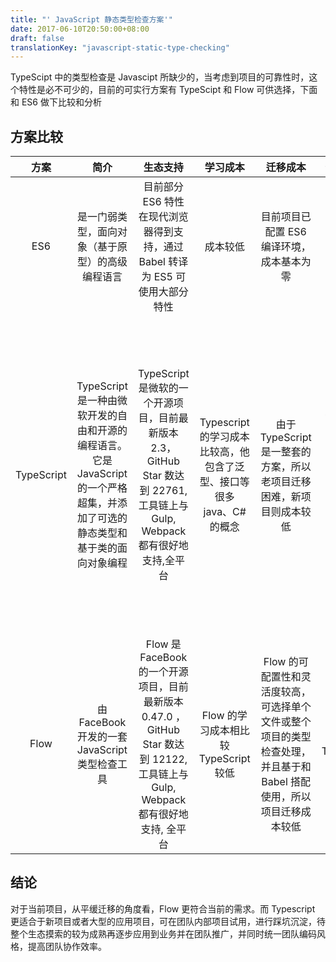 ```yaml
---
title: "' JavaScript 静态类型检查方案'"
date: 2017-06-10T20:50:00+08:00
draft: false
translationKey: "javascript-static-type-checking"
---
```



TypeScipt 中的类型检查是 Javascipt 所缺少的，当考虑到项目的可靠性时，这个特性是必不可少的，目前的可实行方案有 TypeScipt 和 Flow 可供选择，下面和 ES6 做下比较和分析

## 方案比较
| 方案        | 简介           | 生态支持  |  学习成本        |       迁移成本           | 使用收益  |
|:-----------: |:-------------:| :---------:|:----------------:| :-----------------------:| :----------:|
|ES6 | 是一门弱类型，面向对象（基于原型）的高级编程语言 | 目前部分 ES6 特性在现代浏览器得到支持，通过 Babel 转译为 ES5 可使用大部分特性 | 成本较低 | 目前项目已配置 ES6 编译环境，成本基本为零 | 语法相比之前的版本更加简洁和高效 |
|TypeScript | TypeScript是一种由微软开发的自由和开源的编程语言。它是JavaScript的一个严格超集，并添加了可选的静态类型和基于类的面向对象编程 | TypeScript 是微软的一个开源项目，目前最新版本 2.3，GitHub Star 数达到 22761,工具链上与 Gulp, Webpack 都有很好地支持,全平台  | Typescript 的学习成本比较高，他包含了泛型、接口等很多 java、C# 的概念 | 由于 TypeScript 是一整套的方案，所以老项目迁移困难，新项目则成本较低 | 因为 TS 提供了很多强类型语言的功能，所以可以使得代码更健壮，编译后的代码也是针对 V8 等 js 引擎优化过的，所以执行效率也不会太慢，通过编辑器的支持，可使开发调试更有效率|
|Flow | 由 FaceBook 开发的一套 JavaScript 类型检查工具 | Flow 是FaceBook 的一个开源项目，目前最新版本 0.47.0 ，GitHub Star 数达到 12122,工具链上与 Gulp, Webpack 都有很好地支持, 全平台 | Flow 的学习成本相比较 TypeScript 较低 | Flow 的可配置性和灵活度较高，可选择单个文件或整个项目的类型检查处理，并且基于和 Babel 搭配使用，所以项目迁移成本较低 | 同 TypeScipt |

## 结论 
对于当前项目，从平缓迁移的角度看，Flow 更符合当前的需求。而 Typescript 更适合于新项目或者大型的应用项目，可在团队内部项目试用，进行踩坑沉淀，待整个生态摸索的较为成熟再逐步应用到业务并在团队推广，并同时统一团队编码风格，提高团队协作效率。
